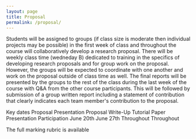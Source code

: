 ```yaml
---
layout: page
title: Proposal
permalink: /proposal/
---
```


Students will be assigned to groups (if class size is moderate then individual projects may be possible) in the first week of class and throughout the course will collaboratively develop a research proposal. There will be weekly class time (wedneday B) dedicated to training in the specifics of  developing research proposals and for group work on the proposal. However, the groups will be expected to coordinate with one another and work on the proposal outside of class time as well. The final reports will be presented by the groups to the rest of the class during the last week of the course with Q&A from the other course participants. This will be followed by submission of a group written report including a statement of contribution that clearly indicates each team member's contribution to the proposal.  

Key dates 
Proposal Presentation
Proposal Write-Up
Tutorial Paper Presentation
Participation
June 20th
June 27th
Throughout
Throughout



The full marking rubric is available 
